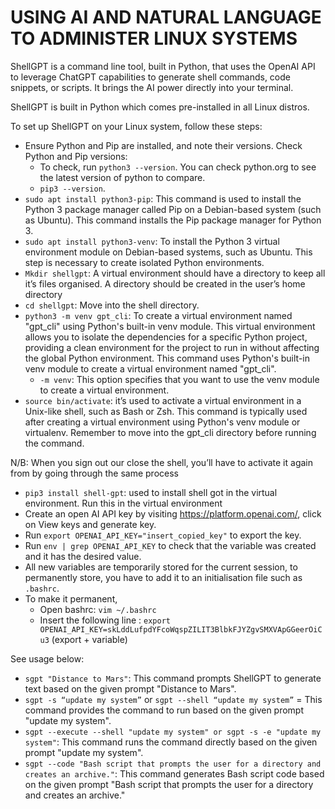 # USING AI AND NATURAL LANGUAGE TO ADMINISTER LINUX SYSTEMS

ShellGPT is a command line tool, built in Python, that uses the OpenAI API to leverage ChatGPT capabilities to generate shell commands, code snippets, or scripts. It brings the AI power directly into your terminal. 

ShellGPT is built in Python which comes pre-installed in all Linux distros. 


To set up ShellGPT on your Linux system, follow these steps:

- Ensure Python and Pip are installed, and note their versions. Check Python and Pip versions:
  - To check, run `python3 --version`. You can check python.org to see the latest version of python to compare.
  - `pip3 --version`. 
- `sudo apt install python3-pip`: This command is used to install the Python 3 package manager called Pip on a Debian-based system (such as Ubuntu). This command installs the Pip package manager for Python 3.
- `sudo apt install python3-venv`: To install the Python 3 virtual environment module on Debian-based systems, such as Ubuntu. This step is necessary to create isolated Python environments.
- `Mkdir shellgpt`: A virtual environment should have a directory to keep all it’s files organised. A directory should be created in the user’s home directory
- `cd shellgpt`: Move into the shell directory.
- `python3 -m venv gpt_cli`: To create a virtual environment named "gpt_cli" using Python's built-in venv module. This virtual environment allows you to isolate the dependencies for a specific Python project, providing a clean environment for the project to run in without affecting the global Python environment. This command uses Python's built-in venv module to create a virtual environment named "gpt_cli".
  - `-m venv`: This option specifies that you want to use the venv module to create a virtual environment.
- `source bin/activate`: it’s used to activate a virtual environment in a Unix-like shell, such as Bash or Zsh. This command is typically used after creating a virtual environment using Python's venv module or virtualenv. Remember to move into the gpt_cli directory before running the command.

N/B: When you sign out our close the shell, you’ll have to activate it again from by going through the same process

- `pip3 install shell-gpt`: used to install shell got in the virtual environment. Run this in the virtual environment
- Create an open AI API key by visiting https://platform.openai.com/, click on View keys and generate key. 
- Run `export OPENAI_API_KEY="insert_copied_key"` to export the key.
- Run `env | grep OPENAI_API_KEY` to check that the variable was created and it has the desired value. 
- All new variables are temporarily stored for the current session, to permanently store, you have to add it to an initialisation file such as `.bashrc`. 
- To make it permanent,
  - Open bashrc: `vim ~/.bashrc`
  - Insert the following line : `export OPENAI_API_KEY=skLddLufpdYFcoWqspZILIT3BlbkFJYZgvSMXVApGGeerOiCu3` (export + variable)
 

See usage below: 

- `sgpt "Distance to Mars"`: This command prompts ShellGPT to generate text based on the given prompt "Distance to Mars".
- `sgpt -s “update my system”` or  `sgpt --shell “update my system”` = This command provides the command to run based on the given prompt "update my system".
- `sgpt --execute --shell "update my system" or sgpt -s -e "update my system"`: This command runs the command directly based on the given prompt "update my system".
- `sgpt --code "Bash script that prompts the user for a directory and creates an archive."`: This command generates Bash script code based on the given prompt "Bash script that prompts the user for a directory and creates an archive."
